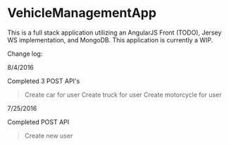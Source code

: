 # VehicleManagementApp

This is a full stack application utilizing an AngularJS Front (TODO), Jersey WS implementation, and MongoDB. This application is currently a WIP.



Change log:

8/4/2016

Completed 3 POST API's
  > Create car for user
  > Create truck for user
  > Create motorcycle for user
  
7/25/2016

Completed POST API
  > Create new user
